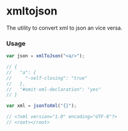 xmltojson
=========

The utility to convert xml to json an vice versa.

### Usage

```javascript
var json = xmlToJson("<a/>");

// {
//   "a": {
//     "-self-closing": "true"
//   },
//   "#omit-xml-declaration": "yes"
// }

var xml = jsonToXml("{}");

// <?xml version="1.0" encoding="UTF-8"?>
// <root></root>
```
